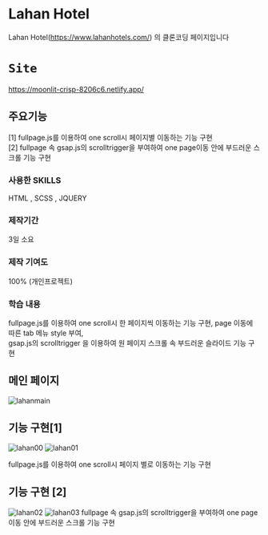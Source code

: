 # Lahan Hotel
Lahan Hotel(https://www.lahanhotels.com/) 의 클론코딩 페이지입니다

# `Site`
https://moonlit-crisp-8206c6.netlify.app/

## 주요기능
[1] fullpage.js를 이용하여 one scroll시 페이지별 이동하는 기능 구현 </br>
[2] fullpage 속 gsap.js의 scrolltrigger을 부여하여 one page이동 안에 부드러운 스크롤 기능 구현

### 사용한 SKILLS 
HTML , SCSS , JQUERY

### 제작기간
3일 소요

### 제작 기여도
100% (개인프로젝트)

### 학습 내용
fullpage.js를 이용하여 one scroll시 한 페이지씩 이동하는 기능 구현, page 이동에 따른 tab 메뉴 style 부여,</br>
gsap.js의 scrolltrigger 을 이용하여 원 페이지 스크롤 속 부드러운 슬라이드 기능 구현
 
 ## 메인 페이지
![lahanmain](https://user-images.githubusercontent.com/111400649/195995282-7acb9a7f-210d-41ff-81e8-e1d2eaddd65c.PNG)
## 기능 구현[1]
![lahan00](https://user-images.githubusercontent.com/111400649/195995285-f1778cf5-853f-4c2c-9c92-b400a56ca383.PNG)
![lahan01](https://user-images.githubusercontent.com/111400649/195995284-21caf3ed-6cf9-42b2-8c93-b9c075a74c6a.PNG)

fullpage.js를 이용하여 one scroll시 페이지 별로 이동하는 기능 구현
 
 ## 기능 구현 [2]
![lahan02](https://user-images.githubusercontent.com/111400649/195995287-5a54cd5d-34a6-44ff-b026-542927c9af24.PNG)
![lahan03](https://user-images.githubusercontent.com/111400649/195995286-3246c4d8-612c-43c7-b9ed-fa2449a979f3.PNG)
fullpage 속 gsap.js의 scrolltrigger을 부여하여 one page 이동 안에 부드러운 스크롤 기능 구현


